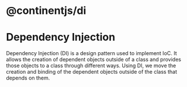 # @continentjs/di

# Dependency Injection

Dependency Injection (DI) is a design pattern used to implement IoC. It allows the creation of dependent objects outside
of a class and provides those objects to a class through different ways. Using DI, we move the creation and binding of
the dependent objects outside of the class that depends on them.
